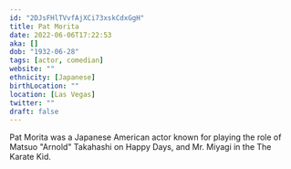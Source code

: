 ```yaml
---
id: "2DJsFHlTVvfAjXCi73xskCdxGgH"
title: Pat Morita
date: 2022-06-06T17:22:53
aka: []
dob: "1932-06-28"
tags: [actor, comedian]
website: ""
ethnicity: [Japanese]
birthLocation: ""
location: [Las Vegas]
twitter: ""
draft: false
---
```


Pat Morita was a Japanese American actor known for playing the role of Matsuo
"Arnold" Takahashi on Happy Days, and Mr. Miyagi in the The Karate Kid.
